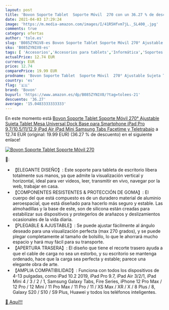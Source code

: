 ```yaml
---
layout: post
title: 'Bovon Soporte Tablet  Soporte Móvil  270 con un 36.27 % de descuento'
date: 2021-04-03 17:29:24
image: 'https://m.media-amazon.com/images/I/41R5Hfvm7jL._SL400_.jpg'
comments: true
category: ofertas
author: 'tole.es'
slug: 'B085ZYN1V8-es Bovon Soporte Tablet Soporte Móvil 270° Ajustable Sujeta...'
sku: 'B085ZYN1V8-es'
tags: [ 'Accesorios','Accesorios para tablets','Informática','Soportes para tablets','bovon','ipad', ]
actualPrice: 12.74 EUR
currency: EUR
price: 12.74
comparePrice: 19.99 EUR
prodname: 'Bovon Soporte Tablet  Soporte Móvil  270° Ajustable Sujeta Tablet Mesa Universal Dock Base para Smartphone  iPad Pro 9.7/10.5/11/12.9  iPad Air  iPad Mini  Samsung Tabs  Facetime y Teletrabajo'
country: 'es'
flag: '🇪🇸'
brand: 'Bovon'
buyurl: 'https://www.amazon.es/dp/B085ZYN1V8/?tag=tolees-21'
descuento: '36.27'
average: '15.0483333333333'
---
```


En este momento está [Bovon Soporte Tablet  Soporte Móvil  270° Ajustable Sujeta Tablet Mesa Universal Dock Base para Smartphone  iPad Pro 9.7/10.5/11/12.9  iPad Air  iPad Mini  Samsung Tabs  Facetime y Teletrabajo](https://www.amazon.es/dp/B085ZYN1V8/?tag=tolees-21) a 12.74 EUR (original: 19.99 EUR) (36.27 %  de descuento) en el siguiente enlace!

[![Bovon Soporte Tablet  Soporte Móvil  270](https://m.media-amazon.com/images/I/41R5Hfvm7jL._SL400_.jpg)](https://www.amazon.es/dp/B085ZYN1V8/?tag=tolees-21)

🔎:

- 【ELEGANTE DISEÑO】: Este soporte para tableta de escritorio libera totalmente sus manos, ya que admite la visualización vertical y horizontal, ideal para ver videos, leer, transmitir en vivo, navegar por la web, trabajar en casa.
- 【COMPONENTES RESISTENTES & PROTECCIÓN DE GOMA】: El cuerpo del que está compuesto es de un duradero material de aluminio aeroespacial, que está diseñado para hacerlo más seguro y estable. Las almohadillas y la base de este, son de silicona están creadas para estabilizar sus dispositivos y protegerlos de arañazos y deslizamientos ocasionales de la vida diaria.
- 【PLEGABLE & AJUSTABLE】: Se puede ajustar fácilmente al ángulo deseado para una visualización perfecta (max 270 grados), y se puede plegar completamente al tamaño de bolsillo, lo que le ahorrará mucho espacio y hará muy fácil para su transporte.
- 【APERTURA TRASERA】: El diseño que tiene el recorte trasero ayuda a que el cable de carga no sea un estorbo, y su escritorio se mantenga ordenado, hace que la carga sea perfecta y estable; parece una elegante obra de arte.
- 【AMPLIA COMPATIBILIDAD】: Funciona con todos los dispositivos de 4-13 pulgadas, como iPad 10.2 2019, iPad Pro 9.7, iPad Air 3/2/1, iPad Mini 4 / 3 / 2 / 1, Samsung Galaxy Tabs, Fire Series, iPhone 12 Pro Max / 12 Pro / 12 Mini / 11 Pro Max / 11 Pro / 11 / XS Max / XR / X / 8 Plus / 8, Galaxy S20 / S10 / S9 Plus, Huawei y todos los teléfonos inteligentes.

[🛒 Aquí!!!](https://www.amazon.es/dp/B085ZYN1V8/?tag=tolees-21)
